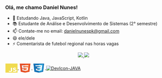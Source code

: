 ### Olá, me chamo Daniel Nunes!

- 🌱 Estudando Java, JavaScript, Kotlin
- 📚 Estudante de Análise e Desenvolvimento de Sistemas (2° semestre)
- 📫 Contate-me no email: danielnunespk@gmail.com
- 😄 ele/dele
- ⚡ Comentarista de futebol regional nas horas vagas

<div align="center">
  <a href="https://github.com/danielNunesRo">
  <img height="180em" src="https://github-readme-stats.vercel.app/api?username=danielNunesRo&show_icons=true&theme=dracula&include_all_commits=true&count_private=true"/>
  <img height="180em" src="https://github-readme-stats.vercel.app/api/top-langs/?username=danielNunesRo&layout=compact&langs_count=7&theme=dracula"/>
</div>
<div style="display: inline_block"><br>
  <img align="center" alt="Rafa-Js" height="30" width="40" src="https://raw.githubusercontent.com/devicons/devicon/master/icons/javascript/javascript-plain.svg">
  <img align="center" alt="Rafa-HTML" height="30" width="40" src="https://raw.githubusercontent.com/devicons/devicon/master/icons/html5/html5-original.svg">
  <img align="center" alt="Rafa-CSS" height="30" width="40" src="https://raw.githubusercontent.com/devicons/devicon/master/icons/css3/css3-original.svg">
  <img align="center" alt="DevIcon-JAVA" height="30" width="40" src="https://cdn.jsdelivr.net/gh/devicons/devicon/icons/java/java-original-wordmark.svg" />
          
  
<div>
  


</div>
